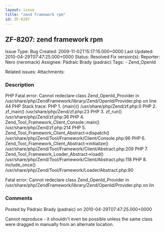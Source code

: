 ```yaml
---
layout: issue
title: "zend framework rpm"
id: ZF-8207
---
```


ZF-8207: zend framework rpm 
----------------------------

 Issue Type: Bug Created: 2009-11-02T15:17:15.000+0000 Last Updated: 2010-04-29T07:47:25.000+0000 Status: Resolved Fix version(s): 
 Reporter:  Nero (neromack)  Assignee:  Pádraic Brady (padraic)  Tags: - Zend\_OpenId
 
 Related issues: 
 Attachments: 
### Description

PHP Fatal error: Cannot redeclare class Zend\_OpenId\_Provider in /usr/share/php/ZendFramework/library/Zend/OpenId/Provider.php on line 44 PHP Stack trace: PHP 1. {main}() /usr/share/php/Zend/zf.php:0 PHP 2. zf\_main() /usr/share/php/Zend/zf.php:23 PHP 3. zf\_run() /usr/share/php/Zend/zf.php:36 PHP 4. Zend\_Tool\_Framework\_Client\_Console::main() /usr/share/php/Zend/zf.php:214 PHP 5. Zend\_Tool\_Framework\_Client\_Abstract->dispatch() /usr/share/php/Zend/Tool/Framework/Client/Console.php:96 PHP 6. Zend\_Tool\_Framework\_Client\_Abstract->initialize() /usr/share/php/Zend/Tool/Framework/Client/Abstract.php:209 PHP 7. Zend\_Tool\_Framework\_Loader\_Abstract->load() /usr/share/php/Zend/Tool/Framework/Client/Abstract.php:118 PHP 8. include\_once() /usr/share/php/Zend/Tool/Framework/Loader/Abstract.php:90

Fatal error: Cannot redeclare class Zend\_OpenId\_Provider in /usr/share/php/ZendFramework/library/Zend/OpenId/Provider.php on lin

 

 

### Comments

Posted by Pádraic Brady (padraic) on 2010-04-29T07:47:25.000+0000

Cannot reproduce - it shouldn't even be possible unless the same class were dragged in manually from an alternate location.

 

 